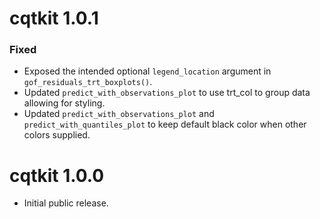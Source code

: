# cqtkit 1.0.1
### Fixed
* Exposed the intended optional `legend_location` argument in `gof_residuals_trt_boxplots()`.
* Updated `predict_with_observations_plot` to use trt_col to group data allowing for styling.
* Updated `predict_with_observations_plot` and `predict_with_quantiles_plot` to keep default black color when other colors supplied.
# cqtkit 1.0.0

* Initial public release.
